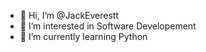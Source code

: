 - 👋 Hi, I’m @JackEverestt
- 👀 I’m interested in Software Developement
- 🌱 I’m currently learning Python


<!---
JackEverestt/JackEverestt is a ✨ special ✨ repository because its `README.md` (this file) appears on your GitHub profile.
You can click the Preview link to take a look at your changes.
--->
